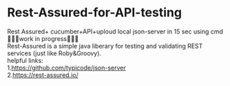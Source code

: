 # Rest-Assured-for-API-testing
Rest Assured+ cucumber+API+uploud local json-server in 15 sec using cmd</br>
🚧🚧🚧work in progress🚧🚧🚧</br>
Rest-Assured is a simple java liberary for testing and validating REST services (just like Roby&Groovy).</br>
helpful links: </br>
1.https://github.com/typicode/json-server</br>
2.https://rest-assured.io/


